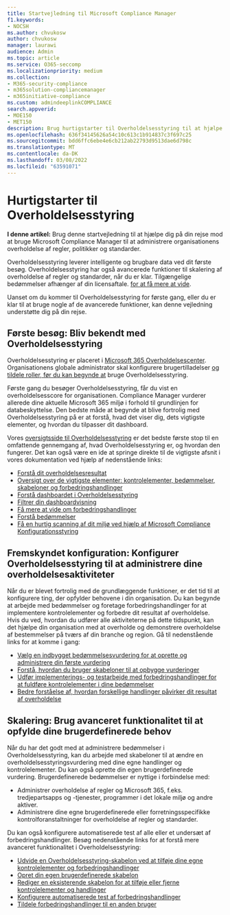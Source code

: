```yaml
---
title: Startvejledning til Microsoft Compliance Manager
f1.keywords:
- NOCSH
ms.author: chvukosw
author: chvukosw
manager: laurawi
audience: Admin
ms.topic: article
ms.service: O365-seccomp
ms.localizationpriority: medium
ms.collection:
- M365-security-compliance
- m365solution-compliancemanager
- m365initiative-compliance
ms.custom: admindeeplinkCOMPLIANCE
search.appverid:
- MOE150
- MET150
description: Brug hurtigstarter til Overholdelsesstyring til at hjælpe dig langs din forståelseskampagne, opsætning og brug af Overholdelsesstyring.
ms.openlocfilehash: 636f34145626a54c10c613c1b914837c3f697c25
ms.sourcegitcommit: bdd6ffc6ebe4e6cb212ab22793d9513dae6d798c
ms.translationtype: MT
ms.contentlocale: da-DK
ms.lasthandoff: 03/08/2022
ms.locfileid: "63591071"
---
```

# <a name="compliance-manager-quickstart"></a>Hurtigstarter til Overholdelsesstyring

**I denne artikel:** Brug denne startvejledning til at hjælpe dig på din rejse mod at bruge Microsoft Compliance Manager til at administrere organisationens overholdelse af regler, politikker og standarder.

Overholdelsesstyring leverer intelligente og brugbare data ved dit første besøg. Overholdelsesstyring har også avancerede funktioner til skalering af overholdelse af regler og standarder, når du er klar. Tilgængelige bedømmelser afhænger af din licensaftale. [for at få mere at vide](/office365/servicedescriptions/microsoft-365-service-descriptions/microsoft-365-tenantlevel-services-licensing-guidance/microsoft-365-security-compliance-licensing-guidance).

Uanset om du kommer til Overholdelsesstyring for første gang, eller du er klar til at bruge nogle af de avancerede funktioner, kan denne vejledning understøtte dig på din rejse.

## <a name="first-visit-get-to-know-compliance-manager"></a>Første besøg: Bliv bekendt med Overholdelsesstyring

Overholdelsesstyring er placeret i <a href="https://go.microsoft.com/fwlink/p/?linkid=2077149" target="_blank">Microsoft 365 Overholdelsescenter</a>. Organisationens globale administrator skal konfigurere brugertilladelser [og tildele roller, før du kan begynde at](compliance-manager-setup.md#set-user-permissions-and-assign-roles) bruge Overholdelsesstyring.

Første gang du besøger Overholdelsesstyring, får du vist en overholdelsesscore for organisationen. Compliance Manager vurderer allerede dine aktuelle Microsoft 365 miljø i forhold til grundlinjen for databeskyttelse. Den bedste måde at begynde at blive fortrolig med Overholdelsesstyring på er at forstå, hvad det viser dig, dets vigtigste elementer, og hvordan du tilpasser dit dashboard.

Vores [oversigtsside til Overholdelsesstyring](compliance-manager.md) er det bedste første stop til en omfattende gennemgang af, hvad Overholdelsesstyring er, og hvordan den fungerer. Det kan også være en ide at springe direkte til de vigtigste afsnit i vores dokumentation ved hjælp af nedenstående links:

- [Forstå dit overholdelsesresultat](compliance-manager.md#understanding-your-compliance-score)
- [Oversigt over de vigtigste elementer: kontrolelementer, bedømmelser, skabeloner og forbedringshandlinger](compliance-manager.md#key-elements-controls-assessments-templates-improvement-actions)
- [Forstå dashboardet i Overholdelsesstyring](compliance-manager-setup.md#understand-the-compliance-manager-dashboard)
- [Filtrer din dashboardvisning](compliance-manager-setup.md#filtering-your-dashboard-view)
- [Få mere at vide om forbedringshandlinger](compliance-manager-setup.md#improvement-actions-page)
- [Forstå bedømmelser](compliance-manager.md#assessments)
- [Få en hurtig scanning af dit miljø ved hjælp af Microsoft Compliance Konfigurationsstyring](compliance-manager-mcca.md)

## <a name="ramping-up-configure-compliance-manager-to-manage-your-compliance-activities"></a>Fremskyndet konfiguration: Konfigurer Overholdelsesstyring til at administrere dine overholdelsesaktiviteter

Når du er blevet fortrolig med de grundlæggende funktioner, er det tid til at konfigurere ting, der opfylder behovene i din organisation. Du kan begynde at arbejde med bedømmelser og foretage forbedringshandlinger for at implementere kontrolelementer og forbedre dit resultat af overholdelse. Hvis du ved, hvordan du udfører alle aktiviteterne på dette tidspunkt, kan det hjælpe din organisation med at overholde og demonstrere overholdelse af bestemmelser på tværs af din branche og region. Gå til nedenstående links for at komme i gang:

- [Vælg en indbygget bedømmelsesvurdering for at oprette og administrere din første vurdering](compliance-manager-assessments.md)
- [Forstå, hvordan du bruger skabeloner til at opbygge vurderinger](compliance-manager-templates.md)
- [Udfør implementerings- og testarbejde med forbedringshandlinger for at fuldføre kontrolelementer i dine bedømmelser](compliance-manager-improvement-actions.md)
- [Bedre forståelse af, hvordan forskellige handlinger påvirker dit resultat af overholdelse](compliance-score-calculation.md)

## <a name="scaling-up-use-advanced-functionality-to-meet-your-custom-needs"></a>Skalering: Brug avanceret funktionalitet til at opfylde dine brugerdefinerede behov

Når du har det godt med at administrere bedømmelser i Overholdelsesstyring, kan du arbejde med skabeloner til at ændre en overholdelsesstyringsvurdering med dine egne handlinger og kontrolelementer. Du kan også oprette din egen brugerdefinerede vurdering. Brugerdefinerede bedømmelser er nyttige i forbindelse med:

- Administrer overholdelse af regler og Microsoft 365, f.eks. tredjepartsapps og -tjenester, programmer i det lokale miljø og andre aktiver.
- Administrere dine egne brugerdefinerede eller forretningsspecifikke kontrolforanstaltninger for overholdelse af regler og standarder.

Du kan også konfigurere automatiserede test af alle eller et undersæt af forbedringshandlinger. Besøg nedenstående links for at forstå mere avanceret funktionalitet i Overholdelsesstyring:

- [Udvide en Overholdelsesstyring-skabelon ved at tilføje dine egne kontrolelementer og forbedringshandlinger](compliance-manager-templates-extend.md)
- [Opret din egen brugerdefinerede skabelon](compliance-manager-templates-create.md)
- [Rediger en eksisterende skabelon for at tilføje eller fjerne kontrolelementer og handlinger](compliance-manager-templates-modify.md)
- [Konfigurere automatiserede test af forbedringshandlinger](compliance-manager-setup.md#set-up-automated-testing)
- [Tildele forbedringshandlinger til en anden bruger](compliance-manager-setup.md#reassign-improvement-actions-to-another-user)